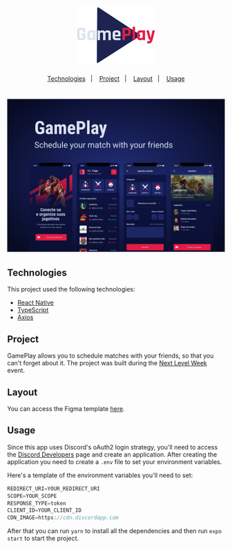 <h1 align="center">
  <img src=".github/logo.png" />
</h1>

<p align="center">
  <a href="#technologies">Technologies</a>&nbsp;&nbsp;&nbsp;|&nbsp;&nbsp;&nbsp;
  <a href="#project">Project</a>&nbsp;&nbsp;&nbsp;|&nbsp;&nbsp;&nbsp;
  <a href="#layout">Layout</a>&nbsp;&nbsp;&nbsp;|&nbsp;&nbsp;&nbsp;
  <a href="#usage">Usage</a>
</p>

<h1 align="center">
  <img src=".github/highlight.png" />
</h1>

## Technologies
This project used the following technologies:

- [React Native](https://reactnative.dev/)
- [TypeScript](https://www.typescriptlang.org/)
- [Axios](https://github.com/axios/axios)

## Project
GamePlay allows you to schedule matches with your friends, so that you can't forget about it. The project was built during the [Next Level Week](https://rocketseat.com.br/) event.

## Layout
You can access the Figma template [here](https://www.figma.com/file/79blYtZEX6qDAU811rB2bE/GamePlay?node-id=58913%3A83).

## Usage
Since this app uses Discord's oAuth2 login strategy, you'll need to access the [Discord Developers](https://discord.com/developers/applications) page and create an application. After creating the application you need to create a `.env` file to set your environment variables.

Here's a template of the environment variables you'll need to set:
```javascript
REDIRECT_URI=YOUR_REDIRECT_URI
SCOPE=YOUR_SCOPE
RESPONSE_TYPE=token
CLIENT_ID=YOUR_CLIENT_ID
CDN_IMAGE=https://cdn.discordapp.com
```

After that you can run `yarn` to install all the dependencies and then run `expo start` to start the project.